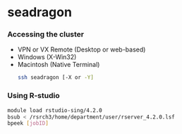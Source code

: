 # seadragon


### Accessing the cluster
- VPN or VX Remote (Desktop or web-based)
- Windows (X-Win32)
- Macintosh (Native Terminal)
  ```bash
  ssh seadragon [-X or -Y]
  ```

### Using R-studio
```bash
module load rstudio-sing/4.2.0
bsub < /rsrch3/home/department/user/rserver_4.2.0.lsf
bpeek [jobID]
```
